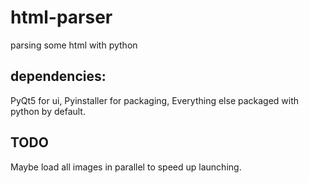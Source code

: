 # html-parser

parsing some html with python

## dependencies:

PyQt5 for ui, Pyinstaller for packaging, Everything else packaged with python by default.

## TODO
Maybe load all images in parallel to speed up launching. 
